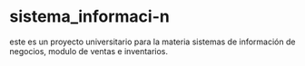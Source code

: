 # sistema_informaci-n
este es un proyecto universitario para la materia sistemas de información de negocios, modulo de ventas e inventarios.
